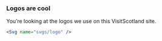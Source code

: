 ### Logos are cool

You’re looking at the logos we use on this VisitScotland site.

```jsx
<Svg name="svgs/logo" />
```
